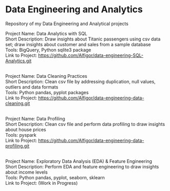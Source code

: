 # Data Engineering and Analytics
Repository of my Data Engineering and Analytical projects <br>

Project Name: Data Analytics with SQL <br>
Short Description: Draw insights about Titanic passengers using csv data set; draw insights about customer and sales from a sample database<br>
Tools: BigQuery, Python sqlite3 package <br>
Link to Project: https://github.com/Alfigor/data-engineering-SQL-Analytics.git <br> <br>


Project Name: Data Cleaning Practices <br>
Short Description: Clean csv file by addressing duplication, null values, outliers and data formats <br>
Tools: Python pandas, pyplot packages <br>
Link to Project: https://github.com/Alfigor/data-engineering-data-cleaning.git <br> <br>

Project Name: Data Profiling <br>
Short Description: Clean csv file and perform data profiling to draw insights about house prices <br>
Tools: pyspark <br>
Link to Project: https://github.com/Alfigor/data-engineering-data-profiling.git <br> <br>

Project Name: Exploratory Data Analysis (EDA) & Feature Engineering <br>
Short Description: Perform EDA and feature engineering to draw insights about income levels <br>
Tools: Python pandas, pyplot, seaborn, sklearn <br>
Link to Project: (Work in Progress)
